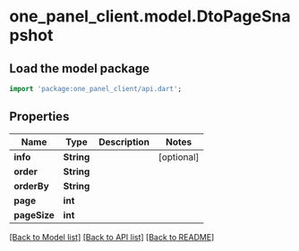 # one_panel_client.model.DtoPageSnapshot

## Load the model package
```dart
import 'package:one_panel_client/api.dart';
```

## Properties
Name | Type | Description | Notes
------------ | ------------- | ------------- | -------------
**info** | **String** |  | [optional] 
**order** | **String** |  | 
**orderBy** | **String** |  | 
**page** | **int** |  | 
**pageSize** | **int** |  | 

[[Back to Model list]](../README.md#documentation-for-models) [[Back to API list]](../README.md#documentation-for-api-endpoints) [[Back to README]](../README.md)


